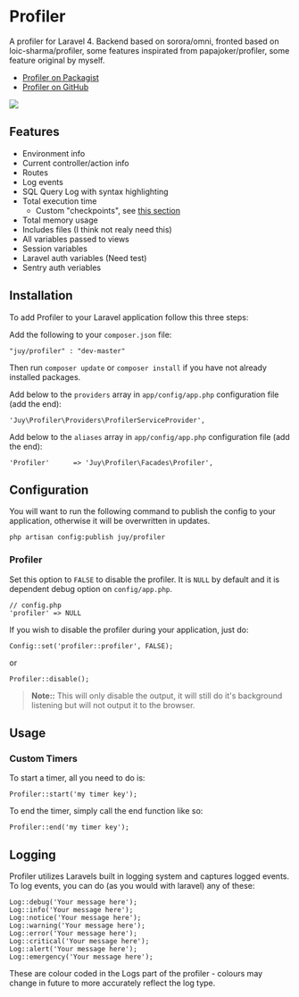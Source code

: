 # Profiler

A profiler for Laravel 4. Backend based on sorora/omni, fronted based on loic-sharma/profiler, some features inspirated from papajoker/profiler, some feature original by myself.

- [Profiler on Packagist](https://packagist.org/packages/juy/profiler)
- [Profiler on GitHub](https://github.com/juy/profiler)

[![](https://dl.dropboxusercontent.com/u/76869590/laravel-package/juy-profiler.png)](https://dl.dropboxusercontent.com/u/76869590/laravel-package/juy-profiler.png "Click for big picture")

## Features

- Environment info
- Current controller/action info
- Routes
- Log events
- SQL Query Log with syntax highlighting
- Total execution time
    - Custom "checkpoints", see [this section](#custom-timers)
- Total memory usage
- Includes files (I think not realy need this)
- All variables passed to views
- Session variables
- Laravel auth variables (Need test)
- Sentry auth veriables


## Installation
To add Profiler to your Laravel application follow this three steps:

Add the following to your `composer.json` file:

    "juy/profiler" : "dev-master"

Then run `composer update` or `composer install` if you have not already installed packages.

Add below to the `providers` array in `app/config/app.php` configuration file (add the end):

    'Juy\Profiler\Providers\ProfilerServiceProvider',

Add below to the `aliases` array in `app/config/app.php` configuration file (add the end):

    'Profiler'		=> 'Juy\Profiler\Facades\Profiler',

## Configuration

You will want to run the following command to publish the config to your application, otherwise it will be overwritten in updates.

    php artisan config:publish juy/profiler

### Profiler

Set this option to `FALSE` to disable the profiler. It is `NULL` by default and it is dependent debug option on `config/app.php`.

    // config.php
    'profiler' => NULL

If you wish to disable the profiler during your application, just do:

    Config::set('profiler::profiler', FALSE);

or
    
    Profiler::disable();

>**Note::** This will only disable the output, it will still do it's background listening but will not output it to the browser.

## Usage

### Custom Timers

To start a timer, all you need to do is:
    
    Profiler::start('my timer key');

To end the timer, simply call the end function like so:

    Profiler::end('my timer key');

## Logging

Profiler utilizes Laravels built in logging system and captures logged events. To log events, you can do (as you would with laravel) any of these:

    Log::debug('Your message here');
    Log::info('Your message here');
    Log::notice('Your message here');
    Log::warning('Your message here');
    Log::error('Your message here');
    Log::critical('Your message here');
    Log::alert('Your message here');
    Log::emergency('Your message here');

These are colour coded in the Logs part of the profiler - colours may change in future to more accurately reflect the log type.